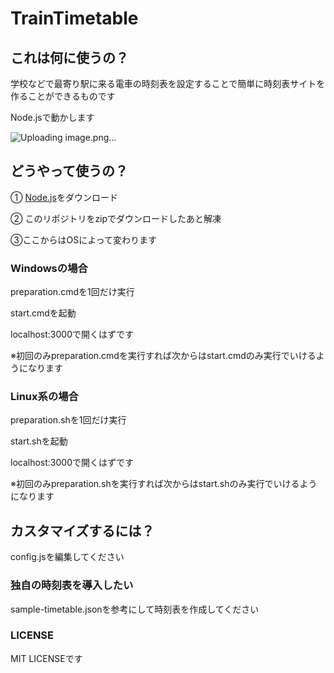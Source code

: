 # TrainTimetable

## これは何に使うの？

学校などで最寄り駅に来る電車の時刻表を設定することで簡単に時刻表サイトを作ることができるものです

Node.jsで動かします

![Uploading image.png…]()


## どうやって使うの？

① [Node.js](https://nodejs.org/en/download/package-manager)をダウンロード

② このリポジトリをzipでダウンロードしたあと解凍

③ここからはOSによって変わります

### Windowsの場合

preparation.cmdを1回だけ実行

start.cmdを起動

localhost:3000で開くはずです

※初回のみpreparation.cmdを実行すれば次からはstart.cmdのみ実行でいけるようになります

### Linux系の場合

preparation.shを1回だけ実行

start.shを起動

localhost:3000で開くはずです

※初回のみpreparation.shを実行すれば次からはstart.shのみ実行でいけるようになります

## カスタマイズするには？

config.jsを編集してください

### 独自の時刻表を導入したい

sample-timetable.jsonを参考にして時刻表を作成してください

### LICENSE
MIT LICENSEです
